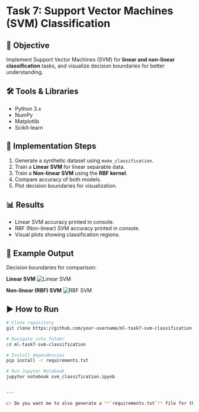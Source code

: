 # Task 7: Support Vector Machines (SVM) Classification

## 📌 Objective
Implement Support Vector Machines (SVM) for **linear and non-linear classification** tasks, and visualize decision boundaries for better understanding.

## 🛠 Tools & Libraries
- Python 3.x
- NumPy
- Matplotlib
- Scikit-learn

## 🚀 Implementation Steps
1. Generate a synthetic dataset using `make_classification`.
2. Train a **Linear SVM** for linear separable data.
3. Train a **Non-linear SVM** using the **RBF kernel**.
4. Compare accuracy of both models.
5. Plot decision boundaries for visualization.

## 📊 Results
- Linear SVM accuracy printed in console.
- RBF (Non-linear) SVM accuracy printed in console.
- Visual plots showing classification regions.

## 📸 Example Output
Decision boundaries for comparison:

**Linear SVM**
![Linear SVM](images/linear_svm.png)

**Non-linear (RBF) SVM**
![RBF SVM](images/rbf_svm.png)

## ▶️ How to Run
```bash
# Clone repository
git clone https://github.com/your-username/ml-task7-svm-classification.git

# Navigate into folder
cd ml-task7-svm-classification

# Install dependencies
pip install -r requirements.txt

# Run Jupyter Notebook
jupyter notebook svm_classification.ipynb


---

👉 Do you want me to also generate a **`requirements.txt`** file for this repo (so you can just `pip install -r requirements.txt`)?
